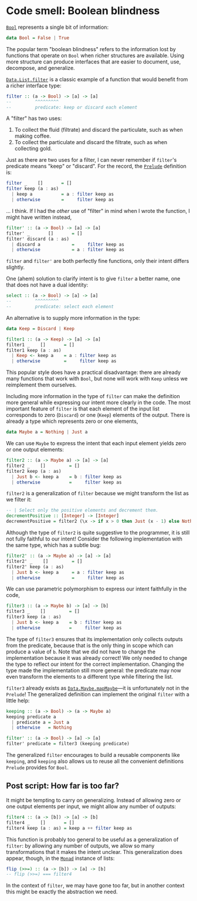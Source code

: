 # Code smell: Boolean blindness

[`Bool`][Bool] represents a single bit of information:

~~~ haskell
data Bool = False | True
~~~

The popular term "boolean blindness" refers to the information lost by functions that operate on `Bool` when richer structures are available.
Using more structure can produce interfaces that are easier to document, use, decompose, and generalize.

[`Data.List.filter`][Data.List.filter] is a classic example of a function that would benefit from a richer interface type:

~~~ haskell
filter :: (a -> Bool) -> [a] -> [a]
--         ^^^^^^^^^
--         predicate: keep or discard each element
~~~

A "filter" has two uses:

1. To collect the fluid (filtrate) and discard the particulate, such as when making coffee.
1. To collect the particulate and discard the filtrate, such as when collecting gold.

Just as there are two uses for a filter, I can never remember if `filter`'s predicate means "keep" or "discard".
For the record, the [`Prelude`][Prelude] definition is:

~~~ haskell
filter _    []       = []
filter keep (a : as)
  | keep a           = a : filter keep as
  | otherwise        =     filter keep as
~~~

... I think.
If I had the _other_ use of "filter" in mind when I wrote the function, I might have written instead,

~~~ haskell
filter' :: (a -> Bool) -> [a] -> [a]
filter' _       []       = []
filter' discard (a : as)
  | discard a            =     filter keep as
  | otherwise            = a : filter keep as
~~~

`filter` and `filter'` are both perfectly fine functions, only their intent differs slightly.

One (ahem) solution to clarify intent is to give `filter` a better name, one that does not have a dual identity:

~~~ haskell
select :: (a -> Bool) -> [a] -> [a]
--         ^^^^^^^^^
--         predicate: select each element
~~~

An alternative is to supply more information in the type:

~~~ haskell
data Keep = Discard | Keep

filter1 :: (a -> Keep) -> [a] -> [a]
filter1 _    []       = []
filter1 keep (a : as)
  | Keep <- keep a    = a : filter keep as
  | otherwise         =     filter keep as
~~~

This popular style does have a practical disadvantage:
there are already many functions that work with `Bool`,
but none will work with `Keep` unless we reimplement them ourselves.

Including more information in the type of `filter` can make the definition more general while expressing our intent more clearly in the code.
The most important feature of `filter` is that each element of the input list corresponds to zero (`Discard`) or one (`Keep`) elements of the output.
There is already a type which represents zero or one elements,

~~~ haskell
data Maybe a = Nothing | Just a
~~~

We can use `Maybe` to express the intent that each input element yields zero or one output elements:

~~~ haskell
filter2 :: (a -> Maybe a) -> [a] -> [a]
filter2 _    []         = []
filter2 keep (a : as)
  | Just b <- keep a    = b : filter keep as
  | otherwise           =     filter keep as
~~~

`filter2` is a generalization of `filter` because we might transform the list as we filter it:

~~~ haskell
-- | Select only the positive elements and decrement them.
decrementPositive :: [Integer] -> [Integer]
decrementPositive = filter2 (\x -> if x > 0 then Just (x - 1) else Nothing)
~~~

Although the type of `filter2` is quite suggestive to the programmer, it is still not fully faithful to our intent!
Consider the following implementation with the same type, which has a subtle bug:

~~~ haskell
filter2' :: (a -> Maybe a) -> [a] -> [a]
filter2' _    []         = []
filter2' keep (a : as)
  | Just b <- keep a     = a : filter keep as
  | otherwise            =     filter keep as
~~~

We can use parametric polymorphism to express our intent faithfully in the code,

~~~ haskell
filter3 :: (a -> Maybe b) -> [a] -> [b]
filter3 _    []         = []
filter3 keep (a : as)
  | Just b <- keep a    = b : filter keep as
  | otherwise           =     filter keep as
~~~

The type of `filter3` ensures that its implementation only collects outputs from the predicate, because that is the only thing in scope which can produce a value of `b`.
Note that we did not have to change the implementation because it was already correct!
We only needed to change the type to reflect our intent for the correct implementation.
Changing the type made the implementation still more general:
the predicate may now even transform the elements to a different type while filtering the list.

`filter3` already exists as [`Data.Maybe.mapMaybe`][Data.Maybe.mapMaybe]—it is unfortunately not in the `Prelude`!
The generalized definition can implement the original `filter` with a little help:

~~~ haskell
keeping :: (a -> Bool) -> (a -> Maybe a)
keeping predicate a
  | predicate a = Just a
  | otherwise   = Nothing

filter' :: (a -> Bool) -> [a] -> [a]
filter' predicate = filter3 (keeping predicate)
~~~

The generalized `filter` encourages to build a reusable components like `keeping`,
and `keeping` also allows us to reuse all the convenient definitions `Prelude` provides for `Bool`.

## Post script: How far is too far?

It might be tempting to carry on generalizing.
Instead of allowing zero or one output elements per input, we might allow any number of outputs:

~~~ haskell
filter4 :: (a -> [b]) -> [a] -> [b]
filter4 _    []       = []
filter4 keep (a : as) = keep a ++ filter keep as
~~~

This function is probably too general to be useful as a generalization of `filter`:
by allowing any number of outputs, we allow so many transformations that it makes the intent unclear.
This generalization does appear, though, in the [`Monad`][Monad] instance of lists:

~~~ haskell
flip (>>=) :: (a -> [b]) -> [a] -> [b]
-- flip (>>=) === filter4
~~~

In the context of `filter`, we may have gone too far, but in another context this might be exactly the abstraction we need.

[Bool]: http://hackage.haskell.org/package/base-4.12.0.0/docs/Prelude.html#t:Bool
[Data.List.filter]: http://hackage.haskell.org/package/base-4.12.0.0/docs/Data-List.html#v:filter
[Prelude]: http://hackage.haskell.org/package/base-4.12.0.0/docs/Prelude.html
[Data.Maybe.mapMaybe]: http://hackage.haskell.org/package/base-4.12.0.0/docs/Data-Maybe.html#v:mapMaybe
[Monad]: http://hackage.haskell.org/package/base-4.12.0.0/docs/Control-Monad.html#t:Monad
